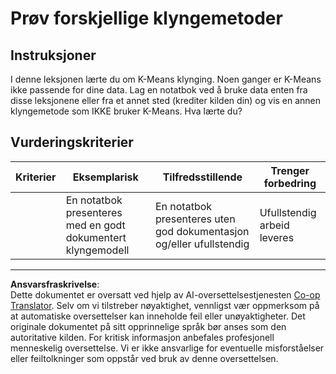 <!--
CO_OP_TRANSLATOR_METADATA:
{
  "original_hash": "b8e17eff34ad1680eba2a5d3cf9ffc41",
  "translation_date": "2025-09-05T21:30:25+00:00",
  "source_file": "5-Clustering/2-K-Means/assignment.md",
  "language_code": "no"
}
-->
# Prøv forskjellige klyngemetoder

## Instruksjoner

I denne leksjonen lærte du om K-Means klynging. Noen ganger er K-Means ikke passende for dine data. Lag en notatbok ved å bruke data enten fra disse leksjonene eller fra et annet sted (krediter kilden din) og vis en annen klyngemetode som IKKE bruker K-Means. Hva lærte du? 

## Vurderingskriterier

| Kriterier | Eksemplarisk                                                    | Tilfredsstillende                                                    | Trenger forbedring           |
| --------- | --------------------------------------------------------------- | -------------------------------------------------------------------- | ---------------------------- |
|           | En notatbok presenteres med en godt dokumentert klyngemodell    | En notatbok presenteres uten god dokumentasjon og/eller ufullstendig | Ufullstendig arbeid leveres  |

---

**Ansvarsfraskrivelse**:  
Dette dokumentet er oversatt ved hjelp av AI-oversettelsestjenesten [Co-op Translator](https://github.com/Azure/co-op-translator). Selv om vi tilstreber nøyaktighet, vennligst vær oppmerksom på at automatiske oversettelser kan inneholde feil eller unøyaktigheter. Det originale dokumentet på sitt opprinnelige språk bør anses som den autoritative kilden. For kritisk informasjon anbefales profesjonell menneskelig oversettelse. Vi er ikke ansvarlige for eventuelle misforståelser eller feiltolkninger som oppstår ved bruk av denne oversettelsen.